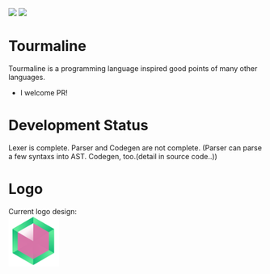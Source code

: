[![](https://img.shields.io/travis/maekawatoshiki/tourmaline.svg?style=flat-square)](https://travis-ci.org/maekawatoshiki/tourmaline)
[![](http://img.shields.io/badge/license-MIT-blue.svg?style=flat-square)](./LICENSE)

# Tourmaline
Tourmaline is a programming language inspired good points of many other languages.

- I welcome PR!

# Development Status
Lexer is complete.
Parser and Codegen are not complete. (Parser can parse a few syntaxs into AST. Codegen, too.(detail in source code..))

# Logo

Current logo design:<br>
<img src="./logo/tourmaline_logo.png" width="100x100">
